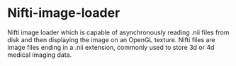 # Nifti-image-loader
Nifti image loader which is capable of asynchronously reading .nii files from disk and then displaying the image on an OpenGL texture. Nifti files are image files ending in a .nii extension, commonly used to store 3d or 4d medical imaging data.
